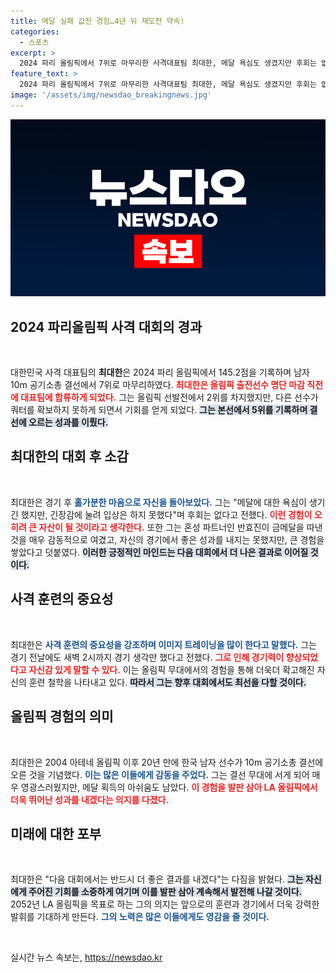 ```yaml
---
title: 메달 실패 값진 경험…4년 뒤 재도전 약속!
categories:
  - 스포츠
excerpt: >
  2024 파리 올림픽에서 7위로 마무리한 사격대표팀 최대한, 메달 욕심도 생겼지만 후회는 없다며 더 나은 미래를 다짐했다. 20년 만의 결선 진출로 큰 성과를 이룬 그는 경험을 소중히 여기며 LA 대회에 대한 기대감을 전했다.
feature_text: >
  2024 파리 올림픽에서 7위로 마무리한 사격대표팀 최대한, 메달 욕심도 생겼지만 후회는 없다며 더 나은 미래를 다짐했다. 20년 만의 결선 진출로 큰 성과를 이룬 그는 경험을 소중히 여기며 LA 대회에 대한 기대감을 전했다.
image: '/assets/img/newsdao_breakingnews.jpg'
---
```


<p><img src="/assets/img/newsdao_breakingnews.jpg" alt="firstkoreanews 속보" /></p>

<h2 data-ke-size="size26">2024 파리올림픽 사격 대회의 경과</h2>

<p data-ke-size="size16">&nbsp;</p> 

<p>대한민국 사격 대표팀의 <b>최대한</b>은 2024 파리 올림픽에서 145.2점을 기록하며 남자 10m 공기소총 결선에서 7위로 마무리하였다. <b><span style="color: #ee2323;">최대한은 올림픽 출전선수 명단 마감 직전에 대표팀에 합류하게 되었다.</span></b> 그는 올림픽 선발전에서 2위를 차지했지만, 다른 선수가 쿼터를 확보하지 못하게 되면서 기회를 얻게 되었다. <b><span style="background-color: #21538527;">그는 본선에서 5위를 기록하며 결선에 오르는 성과를 이뤘다.</span></b></p>

<h2 data-ke-size="size26">최대한의 대회 후 소감</h2>

<p data-ke-size="size16">&nbsp;</p> 

<p>최대한은 경기 후 <b><span style="color: #1a5490;">홀가분한 마음으로 자신을 돌아보았다.</span></b> 그는 "메달에 대한 욕심이 생기긴 했지만, 긴장감에 눌려 입상은 하지 못했다"며 후회는 없다고 전했다. <b><span style="color: #ee2323;">이런 경험이 오히려 큰 자산이 될 것이라고 생각한다.</span></b> 또한 그는 혼성 파트너인 반효진이 금메달을 따낸 것을 매우 감동적으로 여겼고, 자신의 경기에서 좋은 성과를 내지는 못했지만, 큰 경험을 쌓았다고 덧붙였다. <b><span style="background-color: #21538527;">이러한 긍정적인 마인드는 다음 대회에서 더 나은 결과로 이어질 것이다.</span></b></p>

<h2 data-ke-size="size26">사격 훈련의 중요성</h2>

<p data-ke-size="size16">&nbsp;</p> 

<p>최대한은 <b><span style="color: #1a5490;">사격 훈련의 중요성을 강조하며 이미지 트레이닝을 많이 한다고 말했다.</span></b> 그는 경기 전날에도 새벽 2시까지 경기 생각만 했다고 전했다. <b><span style="color: #ee2323;">그로 인해 경기력이 향상되었다고 자신감 있게 말할 수 있다.</span></b> 이는 올림픽 무대에서의 경험을 통해 더욱더 확고해진 자신의 훈련 철학을 나타내고 있다. <b><span style="background-color: #21538527;">따라서 그는 향후 대회에서도 최선을 다할 것이다.</span></b></p>

<h2 data-ke-size="size26">올림픽 경험의 의미</h2>

<p data-ke-size="size16">&nbsp;</p> 

<p>최대한은 2004 아테네 올림픽 이후 20년 만에 한국 남자 선수가 10m 공기소총 결선에 오른 것을 기념했다. <b><span style="color: #1a5490;">이는 많은 이들에게 감동을 주었다.</span></b> 그는 결선 무대에 서게 되어 매우 영광스러웠지만, 메달 획득의 아쉬움도 남았다. <b><span style="color: #ee2323;">이 경험을 발판 삼아 LA 올림픽에서 더욱 뛰어난 성과를 내겠다는 의지를 다졌다.</span></b> </p>

<h2 data-ke-size="size26">미래에 대한 포부</h2>

<p data-ke-size="size16">&nbsp;</p> 

<p>최대한은 "다음 대회에서는 반드시 더 좋은 결과를 내겠다"는 다짐을 밝혔다. <b><span style="background-color: #21538527;">그는 자신에게 주어진 기회를 소중하게 여기며 이를 발판 삼아 계속해서 발전해 나갈 것이다.</span></b> 2052년 LA 올림픽을 목표로 하는 그의 의지는 앞으로의 훈련과 경기에서 더욱 강력한 발휘를 기대하게 만든다. <b><span style="color: #1a5490;">그의 노력은 많은 이들에게도 영감을 줄 것이다.</span></b> </p>

<p data-ke-size="size16">&nbsp;</p> 
실시간 뉴스 속보는, <a href="https://newsdao.kr" rel="dofollow">https://newsdao.kr</a>


